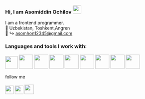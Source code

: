 ### Hi, I am Asomiddin Ochilov <img src="https://media.giphy.com/media/hvRJCLFzcasrR4ia7z/giphy.gif" width="27px">

 I am a frontend programmer. <br>
 📍  Uzbekistan, Toshkent,Angren <br>
 📧 ↪ asomhon12345@gmail.com

 ### Languages and tools I work with: 
 
 <code><img src="https://w7.pngwing.com/pngs/390/229/png-transparent-logo-html5-brand-design-text-logo-number.png" widht="40px" height="40px"></code>
 <code><img src="https://coryrylan.com/assets/images/posts/types/css.svg" widht="45px" height="45px"></code>
 <code><img src="https://image.pngaaa.com/772/3801772-middle.png" widht="45px" height="45px"></code>
  <code><img src="https://cdn-icons-png.flaticon.com/512/5968/5968358.png" widht="45px" height="45px"></code>
 <code><img src="https://www.freepnglogos.com/uploads/javascript-png/javascript-vector-logo-yellow-png-transparent-javascript-vector-12.png" widht="45px" height="45px"></code>
 <code><img src="https://www.nicepng.com/png/detail/274-2741860_jquery-in-easy-steps-create-dynamic-web-pages.png" widht="45px" height="45px"></code>
 <code><img src="https://git-scm.com/images/logos/downloads/Git-Icon-1788C.png" widht="45px" height="45px"></code>
  <code><img src="https://upload.wikimedia.org/wikipedia/commons/thumb/4/47/React.svg/1200px-React.svg.png" widht="45px" height="45px"></code>
 <code><img src="https://e1.pngegg.com/pngimages/452/590/png-clipart-clay-os-6-a-macos-icon-github-desktop-white-cat-on-purple-background-icon.png" widht="45px" height="45px"></code>
 
  
 

follow me
<br>
<br>
<a href="https://www.linkedin.com/in/asomiddin-ochilov-192696228/" target="_blank"><img src="https://image.similarpng.com/very-thumbnail/2020/07/Linkedin-logo-transparent-PNG.png" width="27px"></a>
<a href="https://www.instagram.com/asomiddin_ochilov/" target="_blank"><img src="http://assets.stickpng.com/images/580b57fcd9996e24bc43c521.png" width="27px"></a>
<a href="https://t.me/asomiddin_ochilov" target="_blank"><img src="https://upload.wikimedia.org/wikipedia/commons/thumb/8/82/Telegram_logo.svg/2048px-Telegram_logo.svg.png" width="30px" height="30px"></a>
 




